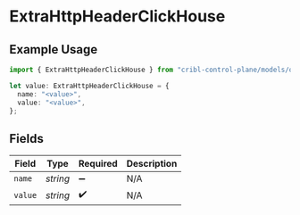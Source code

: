 # ExtraHttpHeaderClickHouse

## Example Usage

```typescript
import { ExtraHttpHeaderClickHouse } from "cribl-control-plane/models/operations";

let value: ExtraHttpHeaderClickHouse = {
  name: "<value>",
  value: "<value>",
};
```

## Fields

| Field              | Type               | Required           | Description        |
| ------------------ | ------------------ | ------------------ | ------------------ |
| `name`             | *string*           | :heavy_minus_sign: | N/A                |
| `value`            | *string*           | :heavy_check_mark: | N/A                |